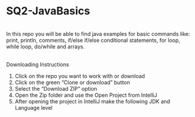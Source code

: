# SQ2-JavaBasics
</br> In this repo you will be able to find java examples for basic commands like: print, println, comments, if/else if/else conditional statements, for loop, while loop, do/while and arrays.

</br>Downloading Instructions</br>
1. Click on the repo you want to work with or download
2. Click on the green “Clone or download” button
3. Select the “Download ZIP” option
4. Open the Zip folder and use the Open Project from IntelliJ
5. After opening the project in IntelliJ make the following JDK and Language level
